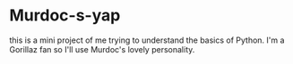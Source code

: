 # Murdoc-s-yap
this is a mini project of me trying to understand the basics of Python. I'm a Gorillaz fan so I'll use Murdoc's lovely personality.